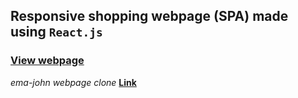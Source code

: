 ## Responsive shopping webpage (SPA) made using `React.js`

### [View webpage](https://ema-john-srt.netlify.app/)

*ema-john webpage clone* **[Link](https://ema-john.firebaseapp.com/)**